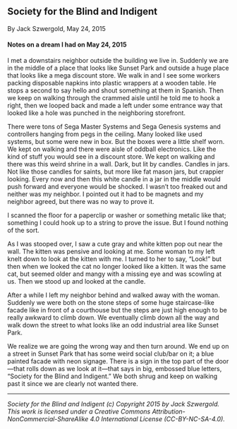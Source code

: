 ## Society for the Blind and Indigent

By Jack Szwergold, May 24, 2015

#### Notes on a dream I had on May 24, 2015

I met a downstairs neighbor outside the building we live in. Suddenly we are in the middle of a place that looks like Sunset Park and outside a huge place that looks like a mega discount store. We walk in and I see some workers packing disposable napkins into plastic wrappers at a wooden table. He stops a second to say hello and shout something at them in Spanish. Then we keep on walking through the crammed aisle until he told me to hook a right, then we looped back and made a left under some entrance way that looked like a hole was punched in the neighboring storefront.

There were tons of Sega Master Systems and Sega Genesis systems and controllers hanging from pegs in the ceiling. Many looked like used systems, but some were new in box. But the boxes were a little shelf worn. We kept on walking and there were aisle of oddball electronics. Like the kind of stuff you would see in a discount store. We kept on walking and there was this weird shrine in a wall. Dark, but lit by candles. Candles in jars. Not like those candles for saints, but more like fat mason jars, but crappier looking. Every now and then this white candle in a jar in the middle would push forward and everyone would be shocked. I wasn’t too freaked out and neither was my neighbor. I pointed out it had to be magnets and my neighbor agreed, but there was no way to prove it.

I scanned the floor for a paperclip or washer or something metalic like that; something I could hook up to a string to prove the issue. But I found nothing of the sort.

As I was stooped over, I saw a cute gray and white kitten pop out near the wall. The kitten was pensive and looking at me. Some woman to my left knelt down to look at the kitten with me. I turned to her to say, “Look!” but then when we looked the cat no longer looked like a kitten. It was the same cat, but seemed older and mangy with a missing eye and was scowling at us. Then we stood up and looked at the candle.

After a while I left my neighbor behind and walked away with the woman. Suddenly we were both on the stone steps of some huge staircase-like facade like in front of a courthouse but the steps are just high enough to be really awkward to climb down. We eventually climb down all the way and walk down the street to what looks like an odd industrial area like Sunset Park.

We realize we are going the wrong way and then turn around. We end up on a street in Sunset Park that has some weird social club/bar on it; a blue painted facade with neon signage. There is a sign in the top part of the door—that rolls down as we look at it—that says in big, embossed blue letters, “Society for the Blind and Indigent.” We both shrug and keep on walking past it since we are clearly not wanted there.

***

*Society for the Blind and Indigent (c) Copyright 2015 by Jack Szwergold. This work is licensed under a Creative Commons Attribution-NonCommercial-ShareAlike 4.0 International License (CC-BY-NC-SA-4.0).*